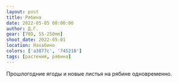 ```yaml
---
layout: post
title: Рябина
date: 2022-05-05 00:00:00
author: Д.Г.
gear: [70D, 55-250mm]
shoot_date: 2022-05-01
location: Нахабино
colors: ['a3877c', '745218']
tags: [растения, рябина]
---
```

Прошлогодние ягоды и новые листья на рябине одновременно.
